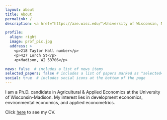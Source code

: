 ```yaml
---
layout: about
title: About
permalink: /
description: <a href="https://aae.wisc.edu/">University of Wisconsin, Madison, Department of Agriculture & Applied Economics</a>

profile:
  align: right
  image: prof_pic.jpg
  address: >
    <p>218 Taylor Hall number</p>
    <p>427 Lorch St</p>
    <p>Madison, WI 53706</p>

news: false  # includes a list of news items
selected_papers: false # includes a list of papers marked as "selected={true}"
social: true  # includes social icons at the bottom of the page
---
```


<!--- Write your biography here. Tell the world about yourself. Link to your favorite [subreddit](http://reddit.com){:target="\_blank"}. You can put a picture in, too. The code is already in, just name your picture `prof_pic.jpg` and put it in the `img/` folder. -->

<!--- Put your address / P.O. box / other info right below your picture. You can also disable any these elements by editing `profile` property of the YAML header of your `_pages/about.md`. Edit `_bibliography/papers.bib` and Jekyll will render your [publications page](/al-folio/publications/) automatically. --->

I am a Ph.D. candidate in Agricultural & Applied Economics at the University of Wisconsin-Madison.
My interest lies in development economics, environmental economics, and applied econometrics.

Click [here](Vitae.md) to see my CV.



